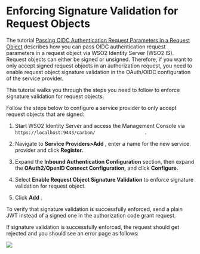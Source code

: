 # Enforcing Signature Validation for Request Objects

The tutorial [Passing OIDC Authentication Request Parameters in a
Request
Object](_Passing_OIDC_Authentication_Request_Parameters_in_a_Request_Object_)
describes how you can pass OIDC authentication request parameters in a
request object via WSO2 Identity Server (WSO2 IS). Request objects can
either be signed or unsigned. Therefore, if you want to only accept
signed request objects in an authorization request, you need to enable
request object signature validation in the OAuth/OIDC configuration of
the service provider.

This tutorial walks you through the steps you need to follow to enforce
signature validation for request objects.

Follow the steps below to configure a service provider to only accept
request objects that are signed:

1.  Start WSO2 Identity Server and access the Management Console via
    `                     https://localhost:9443/carbon/                   `
    .
2.  Navigate to **Service Providers\>Add** , enter a name for the new
    service provider and click **Register.**
3.  Expand the **Inbound Authentication Configuration** section, then
    expand the **OAuth2/OpenID Connect Configuration,** and click
    **Configure.**

4.  Select **Enable Request Object Signature Validation** to enforce
    signature validation for request object.
5.  Click **Add** .

To verify that signature validation is successfully enforced, send a
plain JWT instead of a signed one in the authorization code grant
request.

If signature validation is successfully enforced, the request should get
rejected and you should see an error page as follows:

![](attachments/103331573/103331574.png)
